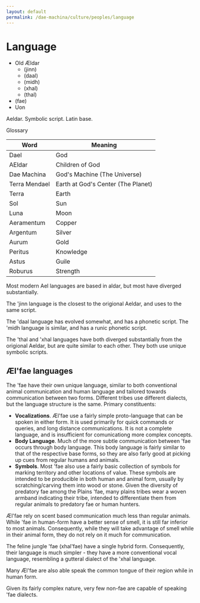 ```yaml
---
layout: default
permalink: /dae-machina/culture/peoples/language
---
```


# Language

* Old Ældar
  * (jinn)
  * (daal)
  * (midh)
  * (xhal)
  * (thal)
* (fae)
* Uon

Aeldar. Symbolic script. Latin base.

Glossary

| Word          | Meaning |
|---------------|---------|      
| Dael          | God |
| AEldar        | Children of God |
| Dae Machina   | God's Machine (The Universe) |
| Terra Mendael | Earth at God's Center (The Planet) |
| Terra         | Earth |
| Sol           | Sun |
| Luna          | Moon |
| Aeramentum    | Copper |
| Argentum      | Silver |
| Aurum         | Gold |
| Peritus       | Knowledge |
| Astus         | Guile |
| Roburus       | Strength |

Most modern Ael languages are based in aldar, but most have diverged substantially.
 
The 'jinn language is the closest to the origional Aeldar, and uses to the same script.

The 'daal language has evolved somewhat, and has a phonetic script. The
'midh language is similar, and has a runic phonetic script.
 
The 'thal and 'xhal languages have both diverged substantially from the
origional Aeldar, but are quite similar to each other. They both use
unique symbolic scripts.

## Æl'fae languages

The 'fae have their own unique language, similar to both conventional animal communication and human language and tailored towards communication between two forms. Different tribes use different dialects, but the language structure is the same.
Primary constituents:
* **Vocalizations**. Æl'fae use a fairly simple proto-language that can be spoken in either form. It is used primarily for quick commands or queries, and long distance communications. It is not a complete language, and is insufficient for comunicationg more complex concepts.
* **Body Language**. Much of the more subtle communication between 'fae occurs through body language. This body language is fairly similar to that of the respective base forms, so they are also farly good at picking up cues from regular humans and animals.
* **Symbols**. Most 'fae also use a fairly basic collection of symbols for marking territory and other locations of value. These symbols are intended to be producible in both human and animal form, usually by scratching/carving them into wood or stone. Given the diversity of predatory fae among the Plains 'fae, many plains tribes wear a woven armband indicating their tribe, intended to differentiate them from regular animals to predatory fae or human hunters.

Æl'fae rely on scent based communication much less than regular animals. While 'fae in human-form have a better sense of smell, it is still far inferior to most animals. Consequently, while they will take advantage of smell while in their animal form, they do not rely on it much for communication.

The feline jungle 'fae (xhal'fae) have a single hybrid form. Consequently, their language is much simpler - they have a more conventional vocal language, resembling a gutteral dialect of the 'xhal language.

Many Æl'fae are also able speak the common tongue of their region while in human form.

Given its fairly complex nature, very few non-fae are capable of speaking 'fae dialects.
